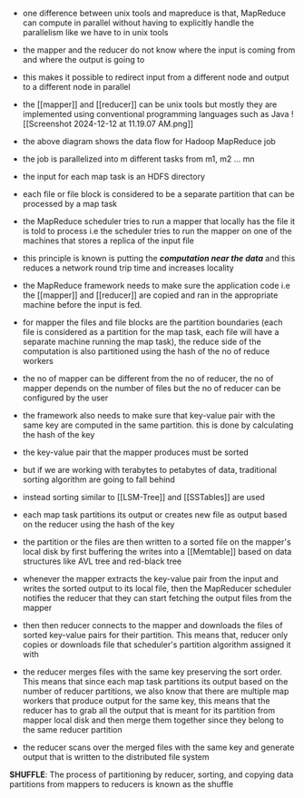 - one difference between unix tools and mapreduce is that, MapReduce can compute in parallel without having to explicitly handle the parallelism like we have to in unix tools 
- the mapper and the reducer do not know where the input is coming from and where the output is going to 
- this makes it possible to redirect input from a different node and output to a different node in parallel

- the [[mapper]] and [[reducer]] can be unix tools but mostly they are implemented using conventional programming languages such as Java 
![[Screenshot 2024-12-12 at 11.19.07 AM.png]]
- the above diagram shows the data flow for Hadoop MapReduce job 
- the job is parallelized into m different tasks from m1, m2 ... mn
- the input for each map task is an HDFS directory
- each file or file block is considered to be a separate partition that can be processed by a map task 
- the MapReduce scheduler tries to run a mapper that locally has the file it is told to process i.e the scheduler tries to run the mapper on one of the machines that stores a replica of the input file
- this principle is known is putting the ***computation near the data*** and this reduces a network round trip time and increases locality

- the MapReduce framework needs to make sure the application code i.e the [[mapper]] and [[reducer]] are copied and ran in the appropriate machine before the input is fed.
- for mapper the files and file blocks are the partition boundaries (each file is considered as a partition for the map task, each file will have a separate machine running the map task), the reduce side of the computation is also partitioned using the hash of the no of reduce workers
- the no of mapper can be different from the no of reducer, the no of mapper depends on the number of files but the no of reducer can be configured by the user
- the framework also needs to make sure that key-value pair with the same key are computed in the same partition. this is done by calculating the hash of the key 

- the key-value pair that the mapper produces must be sorted 
- but if we are working with terabytes to petabytes of data, traditional sorting algorithm are going to fall behind
- instead sorting similar to [[LSM-Tree]] and [[SSTables]] are used 
- each map task partitions its output or creates new file as output based on the reducer using the hash of the key 
- the partition or the files are then written to a sorted file on the mapper's local disk by first buffering the writes into a [[Memtable]] based on data structures like AVL tree and red-black tree

- whenever the mapper extracts the key-value pair from the input and writes the sorted output to its local file, then the MapReducer scheduler notifies the reducer that they can start fetching the output files from the mapper 
- then then reducer connects to the mapper and downloads the files of sorted key-value pairs for their partition. This means that, reducer only copies or downloads file that scheduler's partition algorithm assigned it with
- the reducer merges files with the same key preserving the sort order. This means that since each map task partitions its output based on the number of reducer partitions, we also know that there are multiple map workers that produce output for the same key, this means that the reducer has to grab all the output that is meant for its partition from mapper local disk and then merge them together since they belong to the same reducer partition
- the reducer scans over the merged files with the same key and generate output that is written to the distributed file system 


**SHUFFLE**: The process of partitioning by reducer, sorting, and copying data partitions from mappers to reducers is known as the shuffle